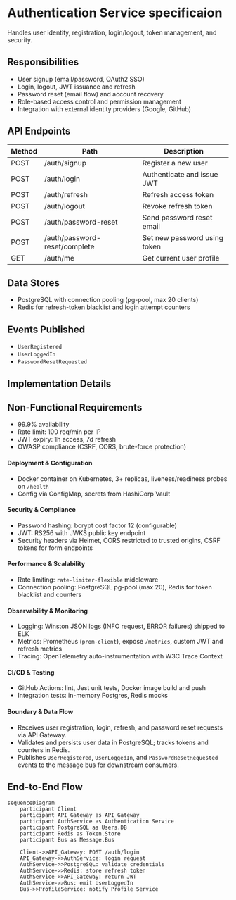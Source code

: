 # Authentication Service specificaion

Handles user identity, registration, login/logout, token management, and security.

## Responsibilities

- User signup (email/password, OAuth2 SSO)
- Login, logout, JWT issuance and refresh
- Password reset (email flow) and account recovery
- Role-based access control and permission management
- Integration with external identity providers (Google, GitHub)

## API Endpoints

| Method | Path                          | Description                  |
| ------ | ----------------------------- | ---------------------------- |
| POST   | /auth/signup                  | Register a new user          |
| POST   | /auth/login                   | Authenticate and issue JWT   |
| POST   | /auth/refresh                 | Refresh access token         |
| POST   | /auth/logout                  | Revoke refresh token         |
| POST   | /auth/password-reset          | Send password reset email    |
| POST   | /auth/password-reset/complete | Set new password using token |
| GET    | /auth/me                      | Get current user profile     |

## Data Stores

- PostgreSQL with connection pooling (pg-pool, max 20 clients)
- Redis for refresh-token blacklist and login attempt counters

## Events Published

- `UserRegistered`
- `UserLoggedIn`
- `PasswordResetRequested`

## Implementation Details

## Non-Functional Requirements

- 99.9% availability
- Rate limit: 100 req/min per IP
- JWT expiry: 1h access, 7d refresh
- OWASP compliance (CSRF, CORS, brute-force protection)

#### Deployment & Configuration

- Docker container on Kubernetes, 3+ replicas, liveness/readiness probes on `/health`
- Config via ConfigMap, secrets from HashiCorp Vault

#### Security & Compliance

- Password hashing: bcrypt cost factor 12 (configurable)
- JWT: RS256 with JWKS public key endpoint
- Security headers via Helmet, CORS restricted to trusted origins, CSRF tokens for form endpoints

#### Performance & Scalability

- Rate limiting: `rate-limiter-flexible` middleware
- Connection pooling: PostgreSQL pg-pool (max 20), Redis for token blacklist and counters

#### Observability & Monitoring

- Logging: Winston JSON logs (INFO request, ERROR failures) shipped to ELK
- Metrics: Prometheus (`prom-client`), expose `/metrics`, custom JWT and refresh metrics
- Tracing: OpenTelemetry auto-instrumentation with W3C Trace Context

#### CI/CD & Testing

- GitHub Actions: lint, Jest unit tests, Docker image build and push
- Integration tests: in-memory Postgres, Redis mocks

#### Boundary & Data Flow

- Receives user registration, login, refresh, and password reset requests via API Gateway.
- Validates and persists user data in PostgreSQL; tracks tokens and counters in Redis.
- Publishes `UserRegistered`, `UserLoggedIn`, and `PasswordResetRequested` events to the message bus for downstream consumers.

## End-to-End Flow

```mermaid
sequenceDiagram
    participant Client
    participant API_Gateway as API Gateway
    participant AuthService as Authentication Service
    participant PostgreSQL as Users.DB
    participant Redis as Token.Store
    participant Bus as Message.Bus

    Client->>API_Gateway: POST /auth/login
    API_Gateway->>AuthService: login request
    AuthService->>PostgreSQL: validate credentials
    AuthService->>Redis: store refresh token
    AuthService->>API_Gateway: return JWT
    AuthService->>Bus: emit UserLoggedIn
    Bus->>ProfileService: notify Profile Service
```
